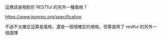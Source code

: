 這應該是相對於 RESTful 的另外一種風格？


https://www.jsonrpc.org/specification

不過不太確定這算是風格，還是一個很確定的規格，但算是除了 restful 的另外一個選擇
